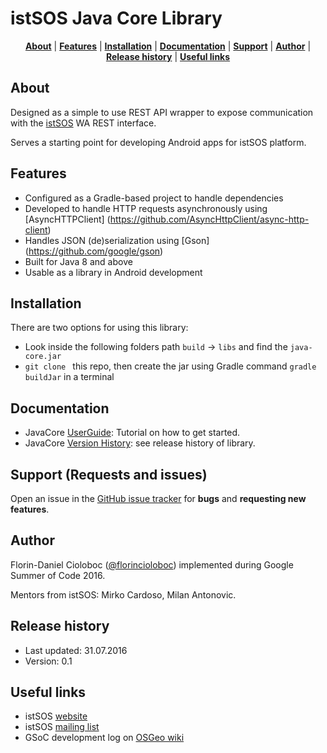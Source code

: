 # istSOS Java Core Library




<p align="center">
<b><a href="#about">About</a></b>
|
<b><a href="#features">Features</a></b>
|
<b><a href="#installation">Installation</a></b>
|
<b><a href="#documentation">Documentation</a></b>
|
<b><a href="#support">Support</a></b>
|
<b><a href="#author">Author</a></b>
|
<b><a href="#release-history">Release history</a></b>
|
<b><a href="#useful-links">Useful links</a></b>
</p>




## About

Designed as a simple to use REST API wrapper to expose communication with the [istSOS](http://istsos.org/) WA REST interface. 

Serves a starting point for developing Android apps for istSOS platform.

## Features

* Configured as a Gradle-based project to handle dependencies
* Developed to handle HTTP requests asynchronously using [AsyncHTTPClient] (https://github.com/AsyncHttpClient/async-http-client)
* Handles JSON (de)serialization using [Gson] (https://github.com/google/gson)
* Built for Java 8 and above
* Usable as a library in Android development

## Installation

There are two options for using this library:
* Look inside the following folders path `build` -> `libs` and find the `java-core.jar`
* `git clone ` this repo, then create the jar using Gradle command `gradle buildJar` in a terminal

## Documentation

* JavaCore [UserGuide](https://github.com/masterflorin/java-core/blob/master/UserGuide.md): Tutorial on how to get started.
* JavaCore [Version History](https://github.com/masterflorin/java-core/blob/master/VERSION.md): see release history of library.

## Support (Requests and issues)

Open an issue in the [GitHub issue tracker](https://github.com/masterflorin/java-core/issues) for **bugs** and **requesting new features**.

## Author

Florin-Daniel Cioloboc ([@florincioloboc](https://twitter.com/florincioloboc)) implemented during Google Summer of Code 2016.

Mentors from istSOS: Mirko Cardoso, Milan Antonovic.

## Release history

* Last updated: 31.07.2016
* Version: 0.1

## Useful links

* istSOS [website](http://istsos.org/)
* istSOS [mailing list](https://groups.google.com/forum/#!forum/istsos)
* GSoC development log on [OSGeo wiki](https://wiki.osgeo.org/wiki/Android_istSOS)